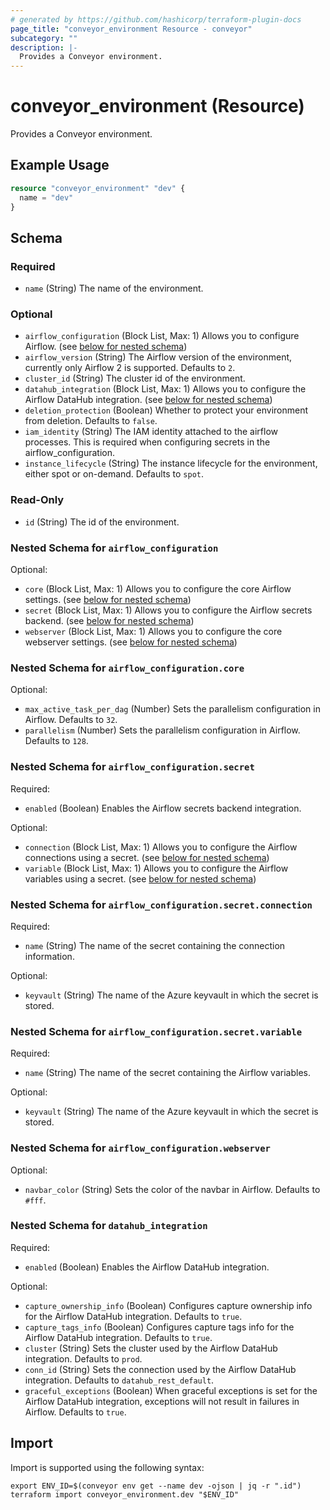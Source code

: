 ```yaml
---
# generated by https://github.com/hashicorp/terraform-plugin-docs
page_title: "conveyor_environment Resource - conveyor"
subcategory: ""
description: |-
  Provides a Conveyor environment.
---
```


# conveyor_environment (Resource)

Provides a Conveyor environment.

## Example Usage

```terraform
resource "conveyor_environment" "dev" {
  name = "dev"
}
```

<!-- schema generated by tfplugindocs -->
## Schema

### Required

- `name` (String) The name of the environment.

### Optional

- `airflow_configuration` (Block List, Max: 1) Allows you to configure Airflow. (see [below for nested schema](#nestedblock--airflow_configuration))
- `airflow_version` (String) The Airflow version of the environment, currently only Airflow 2 is supported. Defaults to `2`.
- `cluster_id` (String) The cluster id of the environment.
- `datahub_integration` (Block List, Max: 1) Allows you to configure the Airflow DataHub integration. (see [below for nested schema](#nestedblock--datahub_integration))
- `deletion_protection` (Boolean) Whether to protect your environment from deletion. Defaults to `false`.
- `iam_identity` (String) The IAM identity attached to the airflow processes. This is required when configuring secrets in the airflow_configuration.
- `instance_lifecycle` (String) The instance lifecycle for the environment, either spot or on-demand. Defaults to `spot`.

### Read-Only

- `id` (String) The id of the environment.

<a id="nestedblock--airflow_configuration"></a>
### Nested Schema for `airflow_configuration`

Optional:

- `core` (Block List, Max: 1) Allows you to configure the core Airflow settings. (see [below for nested schema](#nestedblock--airflow_configuration--core))
- `secret` (Block List, Max: 1) Allows you to configure the Airflow secrets backend. (see [below for nested schema](#nestedblock--airflow_configuration--secret))
- `webserver` (Block List, Max: 1) Allows you to configure the core webserver settings. (see [below for nested schema](#nestedblock--airflow_configuration--webserver))

<a id="nestedblock--airflow_configuration--core"></a>
### Nested Schema for `airflow_configuration.core`

Optional:

- `max_active_task_per_dag` (Number) Sets the parallelism configuration in Airflow. Defaults to `32`.
- `parallelism` (Number) Sets the parallelism configuration in Airflow. Defaults to `128`.


<a id="nestedblock--airflow_configuration--secret"></a>
### Nested Schema for `airflow_configuration.secret`

Required:

- `enabled` (Boolean) Enables the Airflow secrets backend integration.

Optional:

- `connection` (Block List, Max: 1) Allows you to configure the Airflow connections using a secret. (see [below for nested schema](#nestedblock--airflow_configuration--secret--connection))
- `variable` (Block List, Max: 1) Allows you to configure the Airflow variables using a secret. (see [below for nested schema](#nestedblock--airflow_configuration--secret--variable))

<a id="nestedblock--airflow_configuration--secret--connection"></a>
### Nested Schema for `airflow_configuration.secret.connection`

Required:

- `name` (String) The name of the secret containing the connection information.

Optional:

- `keyvault` (String) The name of the Azure keyvault in which the secret is stored.


<a id="nestedblock--airflow_configuration--secret--variable"></a>
### Nested Schema for `airflow_configuration.secret.variable`

Required:

- `name` (String) The name of the secret containing the Airflow variables.

Optional:

- `keyvault` (String) The name of the Azure keyvault in which the secret is stored.



<a id="nestedblock--airflow_configuration--webserver"></a>
### Nested Schema for `airflow_configuration.webserver`

Optional:

- `navbar_color` (String) Sets the color of the navbar in Airflow. Defaults to `#fff`.



<a id="nestedblock--datahub_integration"></a>
### Nested Schema for `datahub_integration`

Required:

- `enabled` (Boolean) Enables the Airflow DataHub integration.

Optional:

- `capture_ownership_info` (Boolean) Configures capture ownership info for the Airflow DataHub integration. Defaults to `true`.
- `capture_tags_info` (Boolean) Configures capture tags info for the Airflow DataHub integration. Defaults to `true`.
- `cluster` (String) Sets the cluster used by the Airflow DataHub integration. Defaults to `prod`.
- `conn_id` (String) Sets the connection used by the Airflow DataHub integration. Defaults to `datahub_rest_default`.
- `graceful_exceptions` (Boolean) When graceful exceptions is set for the Airflow DataHub integration, exceptions will not result in failures in Airflow. Defaults to `true`.

## Import

Import is supported using the following syntax:

```shell
export ENV_ID=$(conveyor env get --name dev -ojson | jq -r ".id")
terraform import conveyor_environment.dev "$ENV_ID"
```
